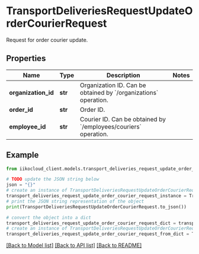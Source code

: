 # TransportDeliveriesRequestUpdateOrderCourierRequest

Request for order courier update.

## Properties

Name | Type | Description | Notes
------------ | ------------- | ------------- | -------------
**organization_id** | **str** | Organization ID.                Can be obtained by &#x60;/organizations&#x60; operation. | 
**order_id** | **str** | Order ID. | 
**employee_id** | **str** | Courier ID.                Can be obtained by &#x60;/employees/couriers&#x60; operation. | 

## Example

```python
from iikocloud_client.models.transport_deliveries_request_update_order_courier_request import TransportDeliveriesRequestUpdateOrderCourierRequest

# TODO update the JSON string below
json = "{}"
# create an instance of TransportDeliveriesRequestUpdateOrderCourierRequest from a JSON string
transport_deliveries_request_update_order_courier_request_instance = TransportDeliveriesRequestUpdateOrderCourierRequest.from_json(json)
# print the JSON string representation of the object
print(TransportDeliveriesRequestUpdateOrderCourierRequest.to_json())

# convert the object into a dict
transport_deliveries_request_update_order_courier_request_dict = transport_deliveries_request_update_order_courier_request_instance.to_dict()
# create an instance of TransportDeliveriesRequestUpdateOrderCourierRequest from a dict
transport_deliveries_request_update_order_courier_request_from_dict = TransportDeliveriesRequestUpdateOrderCourierRequest.from_dict(transport_deliveries_request_update_order_courier_request_dict)
```
[[Back to Model list]](../README.md#documentation-for-models) [[Back to API list]](../README.md#documentation-for-api-endpoints) [[Back to README]](../README.md)


